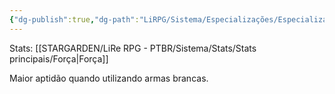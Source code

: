 ```yaml
---
{"dg-publish":true,"dg-path":"LiRPG/Sistema/Especializações/Especializações existentes/Armas brancas.md","permalink":"/li-rpg/sistema/especializacoes/especializacoes-existentes/armas-brancas/","created":"2025-01-11T01:32:09.753-03:00","updated":"2025-01-12T02:34:06.569-03:00"}
---
```



Stats: [[STARGARDEN/LiRe RPG - PTBR/Sistema/Stats/Stats principais/Força\|Força]]

Maior aptidão quando utilizando armas brancas.